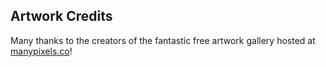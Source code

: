 ## Artwork Credits

Many thanks to the creators of the fantastic free artwork gallery hosted at [manypixels.co](https://www.manypixels.co)!


